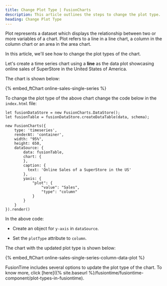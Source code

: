 ```yaml
---
title: Change Plot Type | FusionCharts
description: This article outlines the steps to change the plot type.
heading: Change Plot Type
---
```


Plot represents a dataset which displays the relationship between two or more variables of a chart. Plot refers to a line in a line chart, a column in the column chart or an area in the area chart. 

In this article, we'll see how to change the plot types of the chart.

Let's create a time series chart using a **line** as the data plot showcasing online sales of SuperStore in the United States of America.

The chart is shown below:

{% embed_ftChart online-sales-single-series %}

To change the plot type of the above chart change the code below in the `index.html` file:

```
let fusionDataStore = new FusionCharts.DataStore();
let fusionTable = fusionDataStore.createDataTable(data, schema);

new FusionCharts({
    type: 'timeseries',
	renderAt: 'container',
	width: "95%",
	height: 650,
	dataSource: {
        data: fusionTable,
        chart: {
        },
        caption: {
          text: 'Online Sales of a SuperStore in the US'
        },
        yaxis: {
            "plot": {
                "value": "Sales",
                "type": "column"  
            }
        }
    }
}).render()
```

In the above code:

* Create an object for `y-axis` in `dataSource`.

* Set the `plotType` attribute to `column`.

The chart with the updated plot type is shown below:

{% embed_ftChart online-sales-single-series-column-data-plot %}

FusionTime includes several options to update the plot type of the chart. To know more, click [here]({% site.baseurl %}/fusiontime/fusiontime-component/plot-types-in-fusiontime).
